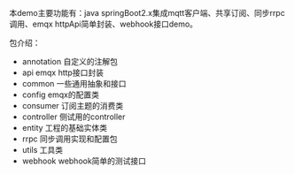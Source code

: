 本demo主要功能有：java springBoot2.x集成mqtt客户端、共享订阅、同步rrpc调用、emqx httpApi简单封装、webhook接口demo。

包介绍：
- annotation  自定义的注解包
- api   emqx http接口封装
- common 一些通用抽象和接口
- config emqx的配置类
- consumer 订阅主题的消费类
- controller 侧试用的controller
- entity 工程的基础实体类
- rrpc 同步调用实现和配置包
- utils 工具类
- webhook webhook简单的测试接口
